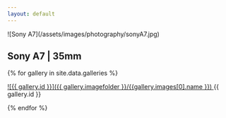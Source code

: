 ```yaml
---
layout: default
---
```


<div class="portrait" markdown="1" >
  ![Sony A7](/assets/images/photography/sonyA7.jpg)
  <h2> Sony A7 | 35mm  </h2>
</div>

<div class="album-container">

{% for gallery in site.data.galleries %}

  <div class="album" markdown="1" >
  <a href="{{ gallery.id }}">
  ![{{ gallery.id }}]({{ gallery.imagefolder }}/{{gallery.images[0].name }})
  </a>
    {{ gallery.id }}
  </div>

{% endfor %}

</div>

